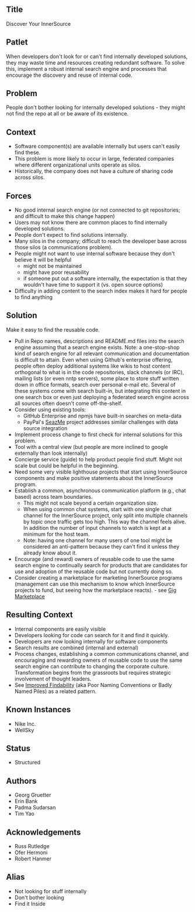 ## Title

Discover Your InnerSource

## Patlet

When developers don't look for or can't find internally developed solutions, they may waste time and resources creating redundant software. To solve this, implement a robust internal search engine and processes that encourage the discovery and reuse of internal code.

## Problem

People don't bother looking for internally developed solutions - they might not find the repo at all or be aware of its existence.

## Context

* Software component(s) are available internally but users can't easily find these.
* This problem is more likely to occur in large, federated companies where different organizational units operate as silos.
* Historically, the company does not have a culture of sharing code across silos.

## Forces

* No good internal search engine (or not connected to git repositories; and difficult to make this change happen)
* Users may not know there are common places to find internally developed solutions.
* People don't expect to find solutions internally.
* Many silos in the company; difficult to reach the developer base across those silos (a communications problem).
* People might not want to use internal software because they don't believe it will be helpful
    - might not be maintained
    - might have poor reusability
    - if someone put out a software internally, the expectation is that they wouldn't have time to support it (vs. open source options)
* Difficulty in adding content to the search index makes it hard for people to find anything

## Solution

Make it easy to find the reusable code.

* Pull in Repo names, descriptions and README.md files into the search engine assuming that a search engine exists. Note: a one-stop-shop kind of search engine for all relevant communication and documentation is difficult to attain. Even when using Github's enterprise offering, people often deploy additional systems like wikis to host content orthogonal to what is in the code repositories, slack channels (or IRC), mailing lists (or even nntp servers), some place to store stuff written down in office formats, search over personal e-mail etc. Several of these systems come with search built-in, but integrating this content in one search box or even just deploying a federated search engine across all sources often doesn't come off-the-shelf.
* Consider using existing tools:
  * GitHub Enterprise and npmjs have built-in searches on meta-data
  * PayPal's [SeazMe](https://github.com/paypal/seazme) project addresses similar challenges with data source integration
* Implement process change to first check for internal solutions for this problem.
* Tool with a central view (but people are more inclined to google externally than look internally)
* Concierge service (guide) to help product people find stuff. Might not scale but could be helpful in the beginning.
* Need some very visible lighthouse projects that start using InnerSource components and make positive statements about the InnerSource program.
* Establish a common, asynchronous communication platform (e.g., chat based) across team boundaries.
  * This might not scale beyond a certain organization size.
  * When using common chat systems, start with one single chat channel for the InnerSource project, only split into multiple channels by topic once traffic gets too high. This way the channel feels alive. In addition the number of input channels to watch is kept at a minimum for the host team.
  * Note: having one channel for many users of one tool might be considered an anti-pattern because they can't find it unless they already know about it.
* Encourage (and reward) owners of reusable code to use the same search engine to continually search for products that are candidates for use and adoption of the reusable code but not currently doing so.
* Consider creating a marketplace for marketing InnerSource programs (management can use this mechanism to know which InnerSource projects to fund, but seeing how the marketplace reacts). - see [Gig Marketplace](../2-structured/gig-marketplace.md)

## Resulting Context

* Internal components are easily visible
* Developers looking for code can search for it and find it quickly.
* Developers are now looking internally for software components
* Search results are combined (internal and external)
* Process changes, establishing a common communications channel, and encouraging and rewarding owners of reusable code to use the same search engine can contribute to changing the corporate culture. Transformation begins from the grassroots but requires strategic involvement of thought leaders.
* See [Improved Findability](../1-initial/improve-findability.md) (aka Poor Naming Conventions or Badly Named Piles) as a related pattern.

## Known Instances

* Nike Inc.
* WellSky

## Status

* Structured

## Authors

* Georg Gruetter
* Erin Bank
* Padma Sudarsan
* Tim Yao

## Acknowledgements

* Russ Rutledge
* Ofer Hermoni
* Robert Hanmer

## Alias

* Not looking for stuff internally
* Don't bother looking
* Find it Inside
